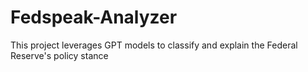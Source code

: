 # Fedspeak-Analyzer
This project leverages GPT models to classify and explain the Federal Reserve's policy stance
